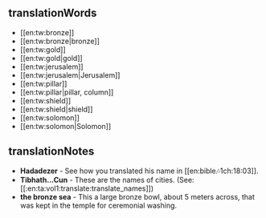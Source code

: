 ## translationWords

* [[en:tw:bronze]]
* [[en:tw:bronze|bronze]]
* [[en:tw:gold]]
* [[en:tw:gold|gold]]
* [[en:tw:jerusalem]]
* [[en:tw:jerusalem|Jerusalem]]
* [[en:tw:pillar]]
* [[en:tw:pillar|pillar, column]]
* [[en:tw:shield]]
* [[en:tw:shield|shield]]
* [[en:tw:solomon]]
* [[en:tw:solomon|Solomon]]

## translationNotes

* **Hadadezer** - See how you translated his name in [[en:bible:notes:1ch:18:03]].
* **Tibhath...Cun** - These are the names of cities. (See: [[:en:ta:vol1:translate:translate_names]])
* **the bronze sea** - This a large bronze bowl, about 5 meters across, that was kept in the temple for ceremonial washing.
